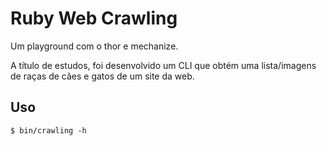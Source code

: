 # Ruby Web Crawling
Um playground com o thor e mechanize.

A título de estudos, foi desenvolvido um CLI que obtém uma lista/imagens de raças de cães e gatos de um site da web.

## Uso
```shell
$ bin/crawling -h
```